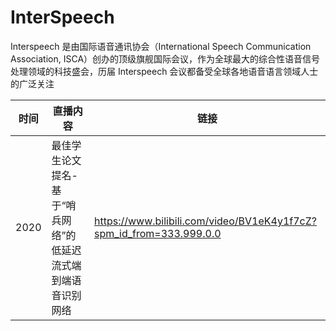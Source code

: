 

# InterSpeech
Interspeech 是由国际语音通讯协会（International Speech Communication Association, ISCA）创办的顶级旗舰国际会议，作为全球最大的综合性语音信号处理领域的科技盛会，历届 Interspeech 会议都备受全球各地语音语言领域人士的广泛关注

时间 | 直播内容 | 链接
---|---|---
2020 |最佳学生论文提名-基于“哨兵网络”的低延迟流式端到端语音识别网络 | https://www.bilibili.com/video/BV1eK4y1f7cZ?spm_id_from=333.999.0.0







